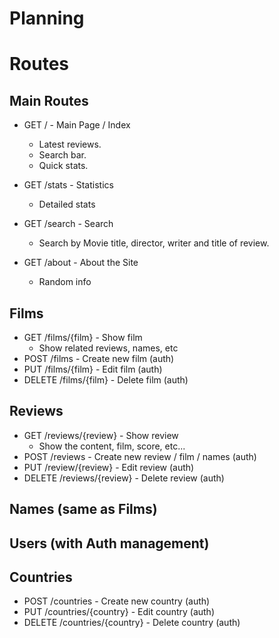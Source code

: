 # Planning

# Routes

## Main Routes

- GET / - Main Page / Index
    - Latest reviews.
    - Search bar.
    - Quick stats.

- GET /stats - Statistics
    - Detailed stats

- GET /search - Search
    - Search by Movie title, director, writer and title of review.

- GET /about - About the Site
    - Random info

## Films

- GET /films/{film} - Show film
    - Show related reviews, names, etc
- POST /films - Create new film (auth)
- PUT /films/{film} - Edit film (auth)
- DELETE /films/{film} - Delete film (auth)

## Reviews

- GET /reviews/{review} - Show review
    - Show the content, film, score, etc...
- POST /reviews - Create new review / film / names (auth)
- PUT /review/{review} - Edit review (auth)
- DELETE /reviews/{review} - Delete review (auth)

## Names (same as Films)

## Users (with Auth management)

## Countries

- POST /countries - Create new country (auth)
- PUT /countries/{country} - Edit country (auth)
- DELETE /countries/{country} - Delete country (auth)